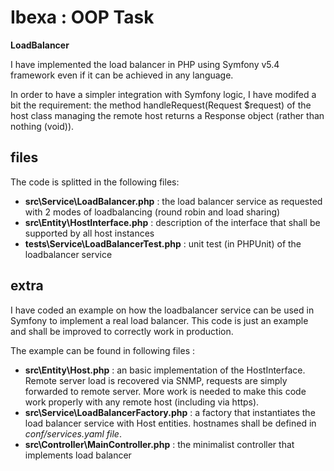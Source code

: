 # Ibexa : OOP Task
**LoadBalancer**


I have implemented the load balancer in PHP using Symfony v5.4 framework even if it can be achieved in any language.

In order to have a simpler integration with Symfony logic, I have modifed a bit the requirement: the method handleRequest(Request $request) of the host class managing the remote host returns a Response object (rather than nothing (void)).


## files
The code is splitted in the following files:
* **src\Service\LoadBalancer.php** : the load balancer service as requested with 2 modes of loadbalancing (round robin and load sharing)
* **src\Entity\HostInterface.php** : description of the interface that shall be supported by all host instances
* **tests\Service\LoadBalancerTest.php** : unit test (in PHPUnit) of the loadbalancer service


## extra
I have coded an example on how the loadbalancer service can be used in Symfony to implement a real load balancer. This code is just an example and shall be improved to correctly work in production.

The example can be found in following files :
* **src\Entity\Host.php** : an basic implementation of the HostInterface. Remote server load is recovered via SNMP, requests are simply forwarded to remote server. More work is needed to make this code work properly with any remote host (including via https).
* **src\Service\LoadBalancerFactory.php** : a factory that instantiates the load balancer service with Host entities. hostnames shall be defined in _conf/services.yaml file_.
* **src\Controller\MainController.php** : the minimalist controller that implements load balancer

